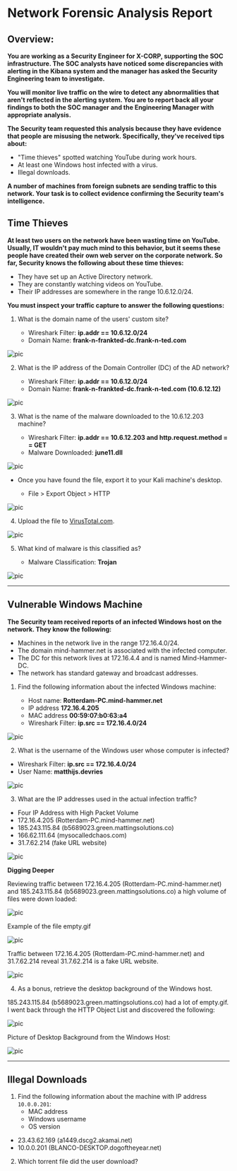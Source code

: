 # Network Forensic Analysis Report

## Overview:

**You are working as a Security Engineer for X-CORP, supporting the SOC infrastructure. The SOC analysts have noticed some discrepancies with alerting in the Kibana system and the manager has asked the Security Engineering team to investigate.**

**You will monitor live traffic on the wire to detect any abnormalities that aren't reflected in the alerting system. You are to report back all your findings to both the SOC manager and the Engineering Manager with appropriate analysis.**

**The Security team requested this analysis because they have evidence that people are misusing the network. Specifically, they've received tips about:**

* "Time thieves" spotted watching YouTube during work hours.
* At least one Windows host infected with a virus.
* Illegal downloads.

**A number of machines from foreign subnets are sending traffic to this network. Your task is to collect evidence confirming the Security team's intelligence.**

## Time Thieves 

**At least two users on the network have been wasting time on YouTube. Usually, IT wouldn't pay much mind to this behavior, but it seems these people have created their own web server on the corporate network. So far, Security knows the following about these time thieves:**

* They have set up an Active Directory network.
* They are constantly watching videos on YouTube.
* Their IP addresses are somewhere in the range 10.6.12.0/24.

**You must inspect your traffic capture to answer the following questions:**

1. What is the domain name of the users' custom site?

    * Wireshark Filter: **ip.addr == 10.6.12.0/24**
    * Domain Name: **frank-n-frankted-dc.frank-n-ted.com**

![pic](IMAGE/net/1.PNG) 

2. What is the IP address of the Domain Controller (DC) of the AD network?

    * Wireshark Filter: **ip.addr == 10.6.12.0/24**
    * Domain Name: **frank-n-frankted-dc.frank-n-ted.com (10.6.12.12)**

![pic](IMAGE/net/2.PNG)

3. What is the name of the malware downloaded to the 10.6.12.203 machine?

    * Wireshark Filter: **ip.addr == 10.6.12.203 and http.request.method = = GET**
    * Malware Downloaded: **june11.dll**

![pic](IMAGE/net/3.PNG)

- Once you have found the file, export it to your Kali machine's desktop.

    * File > Export Object > HTTP

![pic](IMAGE/net/4.PNG) 

4. Upload the file to [VirusTotal.com](https://www.virustotal.com/gui/). 


![pic](IMAGE/net/5.PNG) 

5. What kind of malware is this classified as?

    * Malware Classification: **Trojan** 

![pic](IMAGE/net/6.PNG) 

---

## Vulnerable Windows Machine

**The Security team received reports of an infected Windows host on the network. They know the following:**

* Machines in the network live in the range 172.16.4.0/24.
* The domain mind-hammer.net is associated with the infected computer.
* The DC for this network lives at 172.16.4.4 and is named Mind-Hammer-DC.
* The network has standard gateway and broadcast addresses.

1. Find the following information about the infected Windows machine:

    - Host name: **Rotterdam-PC.mind-hammer.net**
    - IP address **172.16.4.205** 
    - MAC address **00:59:07:b0:63:a4**
    - Wireshark Filter: **ip.src == 172.16.4.0/24**

![pic](IMAGE/net/7.PNG)
    
2. What is the username of the Windows user whose computer is infected?

- Wireshark Filter: **ip.src == 172.16.4.0/24**
- User Name: **matthijs.devries**

![pic](IMAGE/net/8.PNG)

3. What are the IP addresses used in the actual infection traffic?

* Four IP Address with High Packet Volume
* 172.16.4.205 (Rotterdam-PC.mind-hammer.net)
* 185.243.115.84 (b5689023.green.mattingsolutions.co)
* 166.62.111.64 (mysocalledchaos.com)
* 31.7.62.214 (fake URL website)


![pic](IMAGE/net/9.PNG)

**Digging Deeper**

Reviewing traffic between 172.16.4.205 (Rotterdam-PC.mind-hammer.net) and 185.243.115.84 (b5689023.green.mattingsolutions.co) a high volume of files were down loaded: 

![pic](IMAGE/net/10.PNG) 

Example of the file empty.gif

![pic](IMAGE/net/11.PNG) 

Traffic between 172.16.4.205 (Rotterdam-PC.mind-hammer.net) and 31.7.62.214 reveal 31.7.62.214 is a fake URL website.

![pic](IMAGE/net/12.PNG) 

4. As a bonus, retrieve the desktop background of the Windows host.

185.243.115.84 (b5689023.green.mattingsolutions.co) had a lot of empty.gif. I went back through the HTTP Object List and discovered the following: 

![pic](IMAGE/net/14.PNG) 

Picture of Desktop Background from the Windows Host: 

![pic](IMAGE/net/15.PNG)  

---

## Illegal Downloads

1. Find the following information about the machine with IP address `10.0.0.201`:
    - MAC address
    - Windows username
    - OS version

* 23.43.62.169 (a1449.dscg2.akamai.net)
* 10.0.0.201 (BLANCO-DESKTOP.dogoftheyear.net)

2. Which torrent file did the user download?